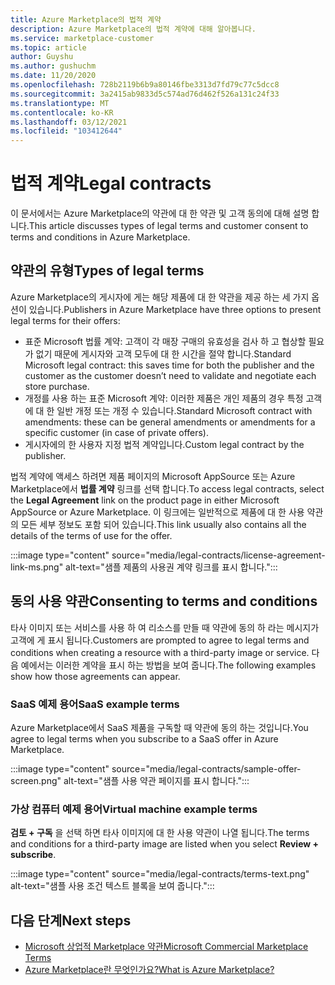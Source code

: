 ```yaml
---
title: Azure Marketplace의 법적 계약
description: Azure Marketplace의 법적 계약에 대해 알아봅니다.
ms.service: marketplace-customer
ms.topic: article
author: Guyshu
ms.author: gushuchm
ms.date: 11/20/2020
ms.openlocfilehash: 728b2119b6b9a80146fbe3313d7fd79c77c5dcc8
ms.sourcegitcommit: 3a2415ab9833d5c574ad76d462f526a131c24f33
ms.translationtype: MT
ms.contentlocale: ko-KR
ms.lasthandoff: 03/12/2021
ms.locfileid: "103412644"
---
```

# <a name="legal-contracts"></a><span data-ttu-id="4a5ca-103">법적 계약</span><span class="sxs-lookup"><span data-stu-id="4a5ca-103">Legal contracts</span></span>

<span data-ttu-id="4a5ca-104">이 문서에서는 Azure Marketplace의 약관에 대 한 약관 및 고객 동의에 대해 설명 합니다.</span><span class="sxs-lookup"><span data-stu-id="4a5ca-104">This article discusses types of legal terms and customer consent to terms and conditions in Azure Marketplace.</span></span>

## <a name="types-of-legal-terms"></a><span data-ttu-id="4a5ca-105">약관의 유형</span><span class="sxs-lookup"><span data-stu-id="4a5ca-105">Types of legal terms</span></span>

<span data-ttu-id="4a5ca-106">Azure Marketplace의 게시자에 게는 해당 제품에 대 한 약관을 제공 하는 세 가지 옵션이 있습니다.</span><span class="sxs-lookup"><span data-stu-id="4a5ca-106">Publishers in Azure Marketplace have three options to present legal terms for their offers:</span></span>

- <span data-ttu-id="4a5ca-107">표준 Microsoft 법률 계약: 고객이 각 매장 구매의 유효성을 검사 하 고 협상할 필요가 없기 때문에 게시자와 고객 모두에 대 한 시간을 절약 합니다.</span><span class="sxs-lookup"><span data-stu-id="4a5ca-107">Standard Microsoft legal contract: this saves time for both the publisher and the customer as the customer doesn’t need to validate and negotiate each store purchase.</span></span>
- <span data-ttu-id="4a5ca-108">개정를 사용 하는 표준 Microsoft 계약: 이러한 제품은 개인 제품의 경우 특정 고객에 대 한 일반 개정 또는 개정 수 있습니다.</span><span class="sxs-lookup"><span data-stu-id="4a5ca-108">Standard Microsoft contract with amendments: these can be general amendments or amendments for a specific customer (in case of private offers).</span></span>
- <span data-ttu-id="4a5ca-109">게시자에의 한 사용자 지정 법적 계약입니다.</span><span class="sxs-lookup"><span data-stu-id="4a5ca-109">Custom legal contract by the publisher.</span></span>

<span data-ttu-id="4a5ca-110">법적 계약에 액세스 하려면 제품 페이지의 Microsoft AppSource 또는 Azure Marketplace에서 **법률 계약** 링크를 선택 합니다.</span><span class="sxs-lookup"><span data-stu-id="4a5ca-110">To access legal contracts, select the **Legal Agreement** link on the product page in either Microsoft AppSource or Azure Marketplace.</span></span> <span data-ttu-id="4a5ca-111">이 링크에는 일반적으로 제품에 대 한 사용 약관의 모든 세부 정보도 포함 되어 있습니다.</span><span class="sxs-lookup"><span data-stu-id="4a5ca-111">This link usually also contains all the details of the terms of use for the offer.</span></span>

:::image type="content" source="media/legal-contracts/license-agreement-link-ms.png" alt-text="샘플 제품의 사용권 계약 링크를 표시 합니다.":::

## <a name="consenting-to-terms-and-conditions"></a><span data-ttu-id="4a5ca-113">동의 사용 약관</span><span class="sxs-lookup"><span data-stu-id="4a5ca-113">Consenting to terms and conditions</span></span>

<span data-ttu-id="4a5ca-114">타사 이미지 또는 서비스를 사용 하 여 리소스를 만들 때 약관에 동의 하 라는 메시지가 고객에 게 표시 됩니다.</span><span class="sxs-lookup"><span data-stu-id="4a5ca-114">Customers are prompted to agree to legal terms and conditions when creating a resource with a third-party image or service.</span></span> <span data-ttu-id="4a5ca-115">다음 예에서는 이러한 계약을 표시 하는 방법을 보여 줍니다.</span><span class="sxs-lookup"><span data-stu-id="4a5ca-115">The following examples show how those agreements can appear.</span></span>

### <a name="saas-example-terms"></a><span data-ttu-id="4a5ca-116">SaaS 예제 용어</span><span class="sxs-lookup"><span data-stu-id="4a5ca-116">SaaS example terms</span></span>

<span data-ttu-id="4a5ca-117">Azure Marketplace에서 SaaS 제품을 구독할 때 약관에 동의 하는 것입니다.</span><span class="sxs-lookup"><span data-stu-id="4a5ca-117">You agree to legal terms when you subscribe to a SaaS offer in Azure Marketplace.</span></span>

:::image type="content" source="media/legal-contracts/sample-offer-screen.png" alt-text="샘플 사용 약관 페이지를 표시 합니다.":::

### <a name="virtual-machine-example-terms"></a><span data-ttu-id="4a5ca-119">가상 컴퓨터 예제 용어</span><span class="sxs-lookup"><span data-stu-id="4a5ca-119">Virtual machine example terms</span></span>

<span data-ttu-id="4a5ca-120">**검토 + 구독** 을 선택 하면 타사 이미지에 대 한 사용 약관이 나열 됩니다.</span><span class="sxs-lookup"><span data-stu-id="4a5ca-120">The terms and conditions for a third-party image are listed when you select **Review + subscribe**.</span></span>

:::image type="content" source="media/legal-contracts/terms-text.png" alt-text="샘플 사용 조건 텍스트 블록을 보여 줍니다.":::

## <a name="next-steps"></a><span data-ttu-id="4a5ca-122">다음 단계</span><span class="sxs-lookup"><span data-stu-id="4a5ca-122">Next steps</span></span>

- [<span data-ttu-id="4a5ca-123">Microsoft 상업적 Marketplace 약관</span><span class="sxs-lookup"><span data-stu-id="4a5ca-123">Microsoft Commercial Marketplace Terms</span></span>](https://azure.microsoft.com/support/legal/marketplace-terms/)
- [<span data-ttu-id="4a5ca-124">Azure Marketplace란 무엇인가요?</span><span class="sxs-lookup"><span data-stu-id="4a5ca-124">What is Azure Marketplace?</span></span>](azure-marketplace-overview.md) 
